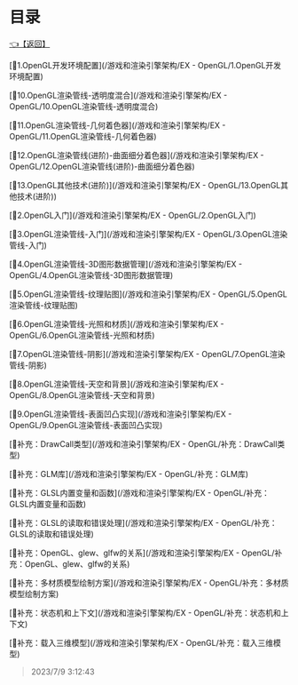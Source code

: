 # 目录  


[👈【返回】](/--目录--/游戏和渲染引擎架构/--目录--游戏和渲染引擎架构)  


[📜1.OpenGL开发环境配置](/游戏和渲染引擎架构/EX - OpenGL/1.OpenGL开发环境配置)  

[📜10.OpenGL渲染管线-透明度混合](/游戏和渲染引擎架构/EX - OpenGL/10.OpenGL渲染管线-透明度混合)  

[📜11.OpenGL渲染管线-几何着色器](/游戏和渲染引擎架构/EX - OpenGL/11.OpenGL渲染管线-几何着色器)  

[📜12.OpenGL渲染管线(进阶)-曲面细分着色器](/游戏和渲染引擎架构/EX - OpenGL/12.OpenGL渲染管线(进阶)-曲面细分着色器)  

[📜13.OpenGL其他技术(进阶)](/游戏和渲染引擎架构/EX - OpenGL/13.OpenGL其他技术(进阶))  

[📜2.OpenGL入门](/游戏和渲染引擎架构/EX - OpenGL/2.OpenGL入门)  

[📜3.OpenGL渲染管线-入门](/游戏和渲染引擎架构/EX - OpenGL/3.OpenGL渲染管线-入门)  

[📜4.OpenGL渲染管线-3D图形数据管理](/游戏和渲染引擎架构/EX - OpenGL/4.OpenGL渲染管线-3D图形数据管理)  

[📜5.OpenGL渲染管线-纹理贴图](/游戏和渲染引擎架构/EX - OpenGL/5.OpenGL渲染管线-纹理贴图)  

[📜6.OpenGL渲染管线-光照和材质](/游戏和渲染引擎架构/EX - OpenGL/6.OpenGL渲染管线-光照和材质)  

[📜7.OpenGL渲染管线-阴影](/游戏和渲染引擎架构/EX - OpenGL/7.OpenGL渲染管线-阴影)  

[📜8.OpenGL渲染管线-天空和背景](/游戏和渲染引擎架构/EX - OpenGL/8.OpenGL渲染管线-天空和背景)  

[📜9.OpenGL渲染管线-表面凹凸实现](/游戏和渲染引擎架构/EX - OpenGL/9.OpenGL渲染管线-表面凹凸实现)  

[📜补充：DrawCall类型](/游戏和渲染引擎架构/EX - OpenGL/补充：DrawCall类型)  

[📜补充：GLM库](/游戏和渲染引擎架构/EX - OpenGL/补充：GLM库)  

[📜补充：GLSL内置变量和函数](/游戏和渲染引擎架构/EX - OpenGL/补充：GLSL内置变量和函数)  

[📜补充：GLSL的读取和错误处理](/游戏和渲染引擎架构/EX - OpenGL/补充：GLSL的读取和错误处理)  

[📜补充：OpenGL、glew、glfw的关系](/游戏和渲染引擎架构/EX - OpenGL/补充：OpenGL、glew、glfw的关系)  

[📜补充：多材质模型绘制方案](/游戏和渲染引擎架构/EX - OpenGL/补充：多材质模型绘制方案)  

[📜补充：状态机和上下文](/游戏和渲染引擎架构/EX - OpenGL/补充：状态机和上下文)  

[📜补充：载入三维模型](/游戏和渲染引擎架构/EX - OpenGL/补充：载入三维模型)  







> 2023/7/9 3:12:43
